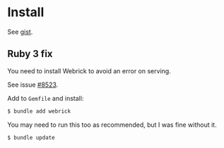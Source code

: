 # Install

See [gist](https://gist.github.com/MichaelCurrin/c4a748ebae3d64e5052ceaee987c8534).

<script src="https://gist.github.com/MichaelCurrin/c4a748ebae3d64e5052ceaee987c8534.js"></script>


## Ruby 3 fix

You need to install Webrick to avoid an error on serving. 

See issue [#8523](https://github.com/jekyll/jekyll/issues/8523).

Add to `Gemfile` and install:

```sh
$ bundle add webrick
```

You may need to run this too as recommended, but I was fine without it.

```sh
$ bundle update
```
